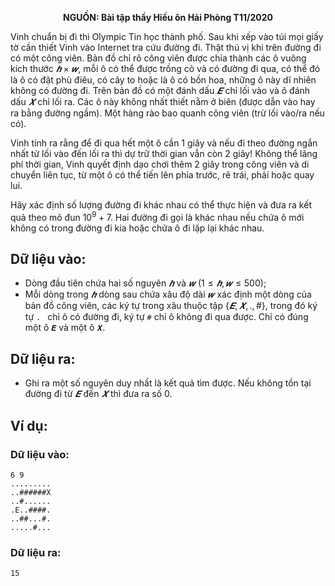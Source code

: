 **<center>NGUỒN: Bài tập thầy Hiếu ôn Hải Phòng T11/2020</center>**

Vinh chuẩn bị đi thi Olympic Tin học thành phố. Sau khi xếp vào túi mọi giấy tờ cần thiết Vinh vào Internet tra cứu đường đi. Thật thú vị khi trên đường đi có một công viên. Bản đồ chỉ rõ công viên được chia thành các ô vuông kích thước $𝒉 × 𝒘$, mỗi ô có thể được trồng cỏ và có đường đi qua, có thể đó là ô có đặt phù điêu, có cây to hoặc là ô có bồn hoa, những ô này dĩ nhiên không có đường đi. Trên bản đồ có một đánh dấu $𝑬$ chỉ lối vào và ô đánh dấu $𝑿$ chỉ lối ra. Các ô này không 
nhất thiết nằm ở biên (được dẫn vào hay ra bằng đường ngầm). Một hàng rào bao quanh công viên (trừ lối vào/ra nếu có).

Vinh tính ra rằng để đi qua hết một ô cần $1$ giây và nếu đi theo đường ngắn nhất từ lối vào đến lối ra thì dự trữ thời gian vẫn còn $2$ giây! Không thể lãng phí thời gian, Vinh quyết định dạo chơi thêm $2$ giây trong công viên và di chuyển liên tục, từ một ô có thể tiến lên phía trước, rẽ trái, phải hoặc quay lui.

Hãy xác định số lượng đường đi khác nhau có thể thực hiện và đưa ra kết quả theo mô đun $10^9+7$. Hai đường đi gọi là khác nhau nếu chứa ô mới không có trong đường đi kia hoặc chứa ô đi lặp lại khác nhau.

## Dữ liệu vào:
- Dòng đầu tiên chứa hai số nguyên $𝒉$ và $𝒘\ (1 ≤ 𝒉, 𝒘 ≤ 500)$;
- Mỗi dòng trong $𝒉$ dòng sau chứa xâu độ dài $𝒘$ xác định một dòng của bản đồ công viên, các ký tự trong xâu thuộc tập $\{𝑬, 𝑿, . , \#\}$, trong đó ký tự `. ` chỉ ô có đường đi, ký tự `#` chỉ ô không đi qua được. Chỉ có đúng một ô `𝑬` và một ô `𝑿`.

## Dữ liệu ra:
- Ghi ra một số nguyên duy nhất là kết quả tìm được. Nếu không tồn tại đường đi từ $𝑬$ đến $𝑿$ thì đưa ra số $0$.

## Ví dụ:
### Dữ liệu vào:
```
6 9
.........
..######X
..#......
.E..####.
..##...#.
.....#...
```

### Dữ liệu ra:
```
15
```